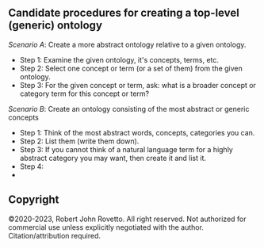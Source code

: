 ## Candidate procedures for creating a top-level (generic) ontology

_Scenario A_: Create a more abstract ontology relative to a given ontology. 
* Step 1: Examine the given ontology, it's concepts, terms, etc.
* Step 2: Select one concept or term (or a set of them) from the given ontology.
* Step 3: For the given concept or term, ask: what is a broader concept or category term for this concept or term?


_Scenario B_: Create an ontology consisting of the most abstract or generic concepts
* Step 1: Think of the most abstract words, concepts, categories you can. 
* Step 2: List them (write them down).
* Step 3: If you cannot think of a natural language term for a highly abstract category you may want, then create it and list it.
* Step 4: 
* 
## Copyright
©2020-2023, Robert John Rovetto. All right reserved. Not authorized for commercial use unless explicitly negotiated with the author. Citation/attribution required.
